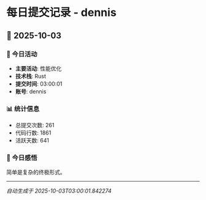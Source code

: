 # 每日提交记录 - dennis

## 📅 2025-10-03

### 🎯 今日活动
- **主要活动**: 性能优化
- **技术栈**: Rust
- **提交时间**: 03:00:01
- **账号**: dennis

### 📊 统计信息
- 总提交次数: 261
- 代码行数: 1861
- 活跃天数: 641

### 💭 今日感悟
简单是复杂的终极形式。

---
*自动生成于 2025-10-03T03:00:01.842274*
